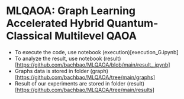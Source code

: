# MLQAOA: Graph Learning Accelerated Hybrid Quantum-Classical Multilevel QAOA
* To execute the code, use notebook (execution)[execution_G.ipynb] 
* To analyze the result, use notebook (result)[https://github.com/bachbao/MLQAOA/blob/main/result_.ipynb]
* Graphs data is stored in folder (graph)[https://github.com/bachbao/MLQAOA/tree/main/graphs]
* Result of our experiments are stored in folder (result)[https://github.com/bachbao/MLQAOA/tree/main/results]
